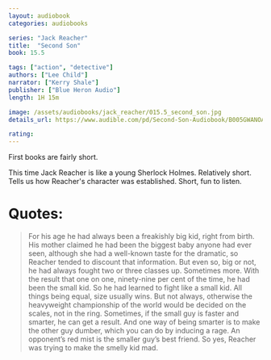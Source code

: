 ```yaml
---
layout: audiobook
categories: audiobooks

series: "Jack Reacher"
title:  "Second Son"
book: 15.5

tags: ["action", "detective"]
authors: ["Lee Child"]
narrator: ["Kerry Shale"]
publisher: ["Blue Heron Audio"]
length: 1H 15m

image: /assets/audiobooks/jack_reacher/015.5_second_son.jpg
details_url: https://www.audible.com/pd/Second-Son-Audiobook/B005GWANOA

rating: 
---
```

First books are fairly short.

This time Jack Reacher is like a young Sherlock Holmes. Relatively short. Tells us how Reacher's character was established. Short, fun to listen.

# Quotes: 

> For his age he had always been a freakishly big kid, right from birth. His mother claimed he had been the biggest baby anyone had ever seen, although she had a well-known taste for the dramatic, so Reacher tended to discount that information. But even so, big or not, he had always fought two or three classes up. Sometimes more. With the result that one on one, ninety-nine per cent of the time, he had been the small kid. So he had learned to fight like a small kid. All things being equal, size usually wins. But not always, otherwise the heavyweight championship of the world would be decided on the scales, not in the ring. Sometimes, if the small guy is faster and smarter, he can get a result. And one way of being smarter is to make the other guy dumber, which you can do by inducing a rage. An opponent’s red mist is the smaller guy’s best friend. So yes, Reacher was trying to make the smelly kid mad.